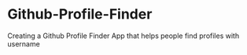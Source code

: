 # Github-Profile-Finder
Creating a Github Profile Finder App that helps people find profiles with username
